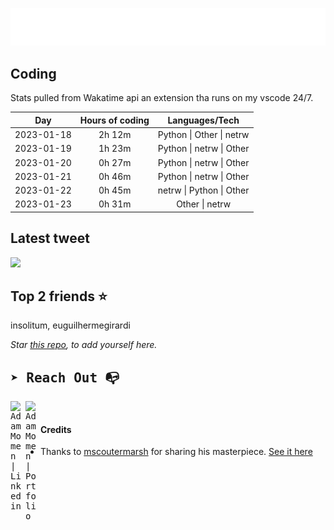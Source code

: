 
![test image size](/assets/welcome_message.gif)

## Coding
Stats pulled from Wakatime api an extension tha runs on my vscode 24/7.

|Day|Hours of coding|Languages/Tech|
|:-:|:-:|:-:|
|2023-01-18|2h 12m|Python &#124; Other &#124; netrw|
|2023-01-19|1h 23m|Python &#124; netrw &#124; Other|
|2023-01-20|0h 27m|Python &#124; netrw &#124; Other|
|2023-01-21|0h 46m|Python &#124; netrw &#124; Other|
|2023-01-22|0h 45m|netrw &#124; Python &#124; Other|
|2023-01-23|0h 31m|Other &#124; netrw|

## Latest tweet
[<img src="<tweet-image-url>" width="400">](<tweet-url>)

## Top 2 friends ⭐️
insolitum, euguilhermegirardi

*Star [this repo](https://github.com/AdamMomen/AdamMomen), to add yourself here.*


<samp>

## ➤ Reach Out :mailbox_with_no_mail:

>
  <a href="https://www.linkedin.com/in/adam-momen-99596275/">
     <img align="left" alt="Adam Momen | Linkedin" width="24px" src="./assets/Linkedin.svg" />
   </a>

   <a href="https://adammomen.com/">
     <img align="left" alt="Adam Momen | Portfolio" width="24px" src="./assets/web.svg" />
   </a>

</samp>

<br>

#### Credits
* Thanks to [mscoutermarsh](https://github.com/mscoutermarsh) for sharing his masterpiece. [See it here](https://github.com/mscoutermarsh/mscoutermarsh)